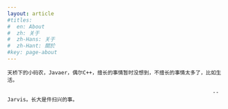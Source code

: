 ```yaml
---
layout: article
#titles:
#  en: About
#  zh: 关于
#  zh-Hans: 关于
#  zh-Hant: 關於
#key: page-about
---
```


    天桥下的小码农，Javaer，偶尔C++，擅长的事情暂时没想到，不擅长的事情太多了，比如生活。

                                                                      -- Jarvis。长大是件扫兴的事。
